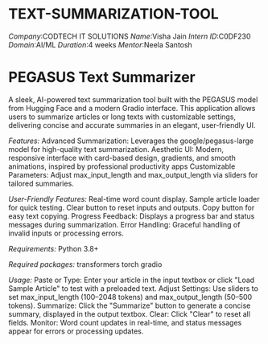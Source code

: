 # TEXT-SUMMARIZATION-TOOL
*Company*:CODTECH IT SOLUTIONS
*Name*:Visha Jain
*Intern ID*:C0DF230
*Domain*:AI/ML
*Duration*:4 weeks
*Mentor*:Neela Santosh

# PEGASUS Text Summarizer

A sleek, AI-powered text summarization tool built with the PEGASUS model from Hugging Face and a modern Gradio interface. This application allows users to summarize articles or long texts with customizable settings, delivering concise and accurate summaries in an elegant, user-friendly UI.


*Features:*
Advanced Summarization: Leverages the google/pegasus-large model for high-quality text summarization.
Aesthetic UI: Modern, responsive interface with card-based design, gradients, and smooth animations, inspired by professional productivity apps
Customizable Parameters: Adjust max_input_length and max_output_length via sliders for tailored summaries.


*User-Friendly Features:*
Real-time word count display.
Sample article loader for quick testing.
Clear button to reset inputs and outputs.
Copy button for easy text copying.
Progress Feedback: Displays a progress bar and status messages during summarization.
Error Handling: Graceful handling of invalid inputs or processing errors.


*Requirements:*
Python 3.8+


*Required packages:*
transformers torch gradio


*Usage:*
Paste or Type: Enter your article in the input textbox or click "Load Sample Article" to test with a preloaded text.
Adjust Settings: Use sliders to set max_input_length (100–2048 tokens) and max_output_length (50–500 tokens).
Summarize: Click the "Summarize" button to generate a concise summary, displayed in the output textbox.
Clear: Click "Clear" to reset all fields.
Monitor: Word count updates in real-time, and status messages appear for errors or processing updates.






